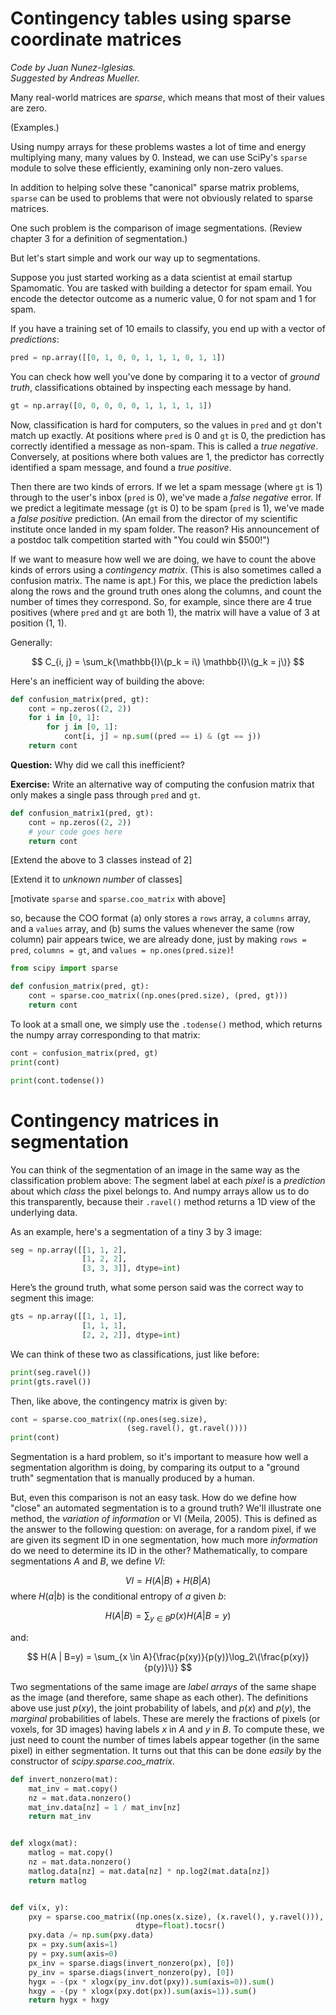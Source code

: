 # Contingency tables using sparse coordinate matrices

*Code by Juan Nunez-Iglesias.  
Suggested by Andreas Mueller.*

Many real-world matrices are *sparse*, which means that most of their values are zero.

(Examples.)

Using numpy arrays for these problems wastes a lot of time and energy multiplying many, many values by 0.
Instead, we can use SciPy's `sparse` module to solve these efficiently, examining only non-zero values.

In addition to helping solve these "canonical" sparse matrix problems, `sparse` can be used to problems that were not obviously related to sparse matrices.

One such problem is the comparison of image segmentations.
(Review chapter 3 for a definition of segmentation.)

But let's start simple and work our way up to segmentations.

Suppose you just started working as a data scientist at email startup Spamomatic.
You are tasked with building a detector for spam email.
You encode the detector outcome as a numeric value, 0 for not spam and 1 for spam.

If you have a training set of 10 emails to classify, you end up with a vector of *predictions*:

```python
pred = np.array([[0, 1, 0, 0, 1, 1, 1, 0, 1, 1])
```

You can check how well you've done by comparing it to a vector of *ground truth*, classifications obtained by inspecting each message by hand.

```python
gt = np.array([0, 0, 0, 0, 0, 1, 1, 1, 1, 1])
```

Now, classification is hard for computers, so the values in `pred` and `gt` don't match up exactly.
At positions where `pred` is 0 and `gt` is 0, the prediction has correctly identified a message as non-spam.
This is called a *true negative*.
Conversely, at positions where both values are 1, the predictor has correctly identified a spam message, and found a *true positive*.

Then there are two kinds of errors.
If we let a spam message (where `gt` is 1) through to the user's inbox (`pred` is 0), we've made a *false negative* error.
If we predict a legitimate message (`gt` is 0) to be spam (`pred` is 1), we've made a *false positive* prediction.
(An email from the director of my scientific institute once landed in my spam folder. The reason? His announcement of a postdoc talk competition started with "You could win $500!")

If we want to measure how well we are doing, we have to count the above kinds of errors using a *contingency matrix*.
(This is also sometimes called a confusion matrix. The name is apt.)
For this, we place the prediction labels along the rows and the ground truth ones along the columns, and count the number of times they correspond.
So, for example, since there are 4 true positives (where `pred` and `gt` are both 1), the matrix will have a value of 3 at position (1, 1).

Generally:

$$
C_{i, j} = \sum_k{\mathbb{I}\(p_k = i\) \mathbb{I}\(g_k = j\)}
$$

Here's an inefficient way of building the above:

```python
def confusion_matrix(pred, gt):
    cont = np.zeros((2, 2))
    for i in [0, 1]:
        for j in [0, 1]:
            cont[i, j] = np.sum((pred == i) & (gt == j))
    return cont
```

**Question:** Why did we call this inefficient?

**Exercise:** Write an alternative way of computing the confusion matrix that only makes a single pass through `pred` and `gt`.

```python
def confusion_matrix1(pred, gt):
    cont = np.zeros((2, 2))
    # your code goes here
    return cont
```

[Extend the above to 3 classes instead of 2]

[Extend it to *unknown number* of classes]

[motivate `sparse` and `sparse.coo_matrix` with above]


so, because the COO format (a) only stores a `rows` array, a `columns` array, and a `values` array, and (b) sums the values whenever the same (row column) pair appears twice, we are already done, just by making `rows = pred`, `columns = gt`, and `values = np.ones(pred.size)`!

```python
from scipy import sparse

def confusion_matrix(pred, gt):
    cont = sparse.coo_matrix((np.ones(pred.size), (pred, gt)))
    return cont
```

To look at a small one, we simply use the `.todense()` method, which returns the numpy array corresponding to that matrix:

```python
cont = confusion_matrix(pred, gt)
print(cont)
```

```python
print(cont.todense())
```

# Contingency matrices in segmentation

You can think of the segmentation of an image in the same way as the classification problem above:
The segment label at each *pixel* is a *prediction* about which *class* the pixel belongs to.
And numpy arrays allow us to do this transparently, because their `.ravel()` method returns a 1D view of the underlying data.

As an example, here's a segmentation of a tiny 3 by 3 image:

```python
seg = np.array([[1, 1, 2],
                [1, 2, 2],
                [3, 3, 3]], dtype=int)
```

Here’s the ground truth, what some person said was the correct way to segment this image:

```python
gts = np.array([[1, 1, 1],
                [1, 1, 1],
                [2, 2, 2]], dtype=int)
```

We can think of these two as classifications, just like before:

```python
print(seg.ravel())
print(gts.ravel())
```

Then, like above, the contingency matrix is given by:

```python
cont = sparse.coo_matrix((np.ones(seg.size),
                          (seg.ravel(), gt.ravel())))
print(cont)
```

Segmentation is a hard problem, so it's important to measure how well a segmentation algorithm is doing, by comparing its output to a "ground truth" segmentation that is manually produced by a human.

But, even this comparison is not an easy task.
How do we define how "close" an automated segmentation is to a ground truth?
We'll illustrate one method, the *variation of information* or VI (Meila, 2005).
This is defined as the answer to the following question: on average, for a random pixel, if we are given its segment ID in one segmentation, how much more *information* do we need to determine its ID in the other?
Mathematically, to compare segmentations $A$ and $B$, we define $VI$:

$$
VI = H(A | B) + H(B | A)
$$
where $H(a|b)$ is the conditional entropy of $a$ given $b$:

$$
H(A | B) = \sum_{y \in B}{p(x)H(A | B = y)}
$$

and:

$$
H(A | B=y) = \sum_{x \in A}{\frac{p(xy)}{p(y)}\log_2\(\frac{p(xy)}{p(y)}\)}
$$

Two segmentations of the same image are *label arrays* of the same shape as the image (and therefore, same shape as each other).
The definitions above use just $p(xy)$, the joint probability of labels, and $p(x)$ and $p(y)$, the *marginal* probabilities of labels.
These are merely the fractions of pixels (or voxels, for 3D images) having labels $x$ in $A$ and $y$ in $B$.
To compute these, we just need to count the number of times labels appear together (in the same pixel) in either segmentation.
It turns out that this can be done *easily* by the constructor of *scipy.sparse.coo_matrix*.

```python
def invert_nonzero(mat):
    mat_inv = mat.copy()
    nz = mat.data.nonzero()
    mat_inv.data[nz] = 1 / mat_inv[nz]
    return mat_inv


def xlogx(mat):
    matlog = mat.copy()
    nz = mat.data.nonzero()
    matlog.data[nz] = mat.data[nz] * np.log2(mat.data[nz])
    return matlog


def vi(x, y):
    pxy = sparse.coo_matrix((np.ones(x.size), (x.ravel(), y.ravel())),
                            dtype=float).tocsr()
    pxy.data /= np.sum(pxy.data)
    px = pxy.sum(axis=1)
    py = pxy.sum(axis=0)
    px_inv = sparse.diags(invert_nonzero(px), [0])
    py_inv = sparse.diags(invert_nonzero(py), [0])
    hygx = -(px * xlogx(py_inv.dot(pxy)).sum(axis=0)).sum()
    hxgy = -(py * xlogx(pxy.dot(px)).sum(axis=1)).sum()
    return hygx + hxgy
```
